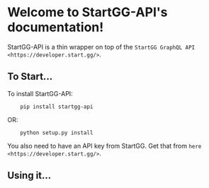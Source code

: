 
Welcome to StartGG-API's documentation!
=======================================

StartGG-API is a thin wrapper on top of the `StartGG GraphQL API <https://developer.start.gg/>`.

To Start...
-----------

To install StartGG-API:

```
    pip install startgg-api
```

OR:

```
    python setup.py install
```

You also need to have an API key from StartGG. Get that from
`here <https://developer.start.gg/>`.

Using it...
-----------

